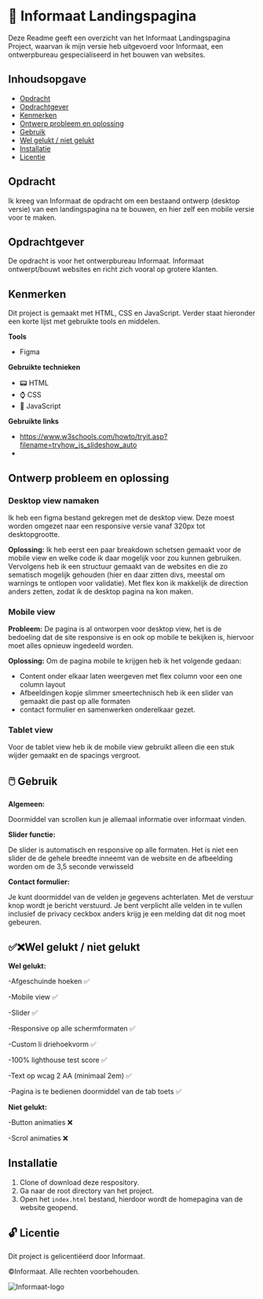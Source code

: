 # 🛬 Informaat Landingspagina


Deze Readme geeft een overzicht van het Informaat Landingspagina Project, waarvan ik mijn versie heb uitgevoerd voor Informaat, een ontwerpbureau gespecialiseerd in het bouwen van websites.

##  Inhoudsopgave
* [Opdracht](#opdracht)
* [Opdrachtgever](#opdrachtgever)
* [Kenmerken](#kenmerken)
* [Ontwerp probleem en oplossing](#ontwerpprobleemenoplossing)
* [Gebruik](#gebruik)
* [Wel gelukt / niet gelukt](#welgelukt/nietgelukt)
* [Installatie](#installatie)
* [Licentie](#licentie)

##  Opdracht
Ik kreeg van Informaat de opdracht om een bestaand ontwerp (desktop versie) van een landingspagina na te bouwen, en hier zelf een mobile versie voor te maken.

## Opdrachtgever
De opdracht is voor het ontwerpbureau Informaat. Informaat ontwerpt/bouwt websites en richt zich vooral op grotere klanten.

## Kenmerken
Dit project is gemaakt met HTML, CSS en JavaScript. Verder staat hieronder een korte lijst met gebruikte tools en middelen.

**Tools**
-  Figma

**Gebruikte technieken**

- 📟 HTML
- ⌚ CSS
- 📲 JavaScript

**Gebruikte links** 
- https://www.w3schools.com/howto/tryit.asp?filename=tryhow_js_slideshow_auto
- 

## Ontwerp probleem en oplossing

### Desktop view namaken
Ik heb een figma bestand gekregen met de desktop view. Deze moest worden omgezet naar een responsive versie vanaf 320px tot desktopgrootte.

**Oplossing:**
Ik heb eerst een paar breakdown schetsen gemaakt voor de mobile view en welke code ik daar mogelijk voor zou kunnen gebruiken.
Vervolgens heb ik een structuur gemaakt van de websites en die zo sematisch mogelijk gehouden (hier en daar zitten divs, meestal om warnings te ontlopen voor validatie).
Met flex kon ik makkelijk de direction anders zetten, zodat ik de desktop pagina na kon maken.


### Mobile view
**Probleem:**
De pagina is al ontworpen voor desktop view, het is de bedoeling dat de site responsive is en ook op mobile te bekijken is, 
hiervoor moet alles opnieuw ingedeeld worden.

**Oplossing:**
Om de pagina mobile te krijgen heb ik het volgende gedaan:
- Content onder elkaar laten weergeven met flex column voor een one column layout
- Afbeeldingen kopje slimmer smeertechnisch heb ik een slider van gemaakt die past op alle formaten
- contact formulier en samenwerken onderelkaar gezet.

### Tablet view
Voor de tablet view heb ik de mobile view gebruikt alleen die een stuk wijder gemaakt en de spacings vergroot.

## 🖱️ Gebruik
**Algemeen:**

Doormiddel van scrollen kun je allemaal informatie over informaat vinden.

**Slider functie:**

De slider is automatisch en responsive op alle formaten. Het is niet een slider de de gehele breedte inneemt van de website en de afbeelding worden om de 3,5 seconde verwisseld


**Contact formulier:**

Je kunt doormiddel van de velden je gegevens achterlaten. Met de verstuur knop wordt je bericht verstuurd.
Je bent verplicht alle velden in te vullen inclusief de privacy ceckbox anders krijg je een melding dat dit nog moet gebeuren.

## ✅❌Wel gelukt / niet gelukt

**Wel gelukt:**

-Afgeschuinde hoeken ✅

-Mobile view ✅

-Slider ✅

-Responsive op alle schermformaten ✅

-Custom li driehoekvorm ✅

-100% lighthouse test score ✅

-Text op wcag 2 AA (minimaal 2em) ✅

-Pagina is te bedienen doormiddel van de tab toets ✅

**Niet gelukt:**

-Button animaties ❌

-Scrol animaties ❌


##  Installatie
1. Clone of download deze respository.
2. Ga naar de root directory van het project.
3. Open het `index.html` bestand, hierdoor wordt de homepagina van de website geopend.

## 🔓 Licentie
Dit project is gelicentiëerd door Informaat.

©Informaat. Alle rechten voorbehouden.

![Informaat-logo](https://github.com/Daan645/the-startup-responsive-interactieve-website/assets/54812898/8d9a07e1-a78e-44c2-a52c-b8e26a314e5a)
